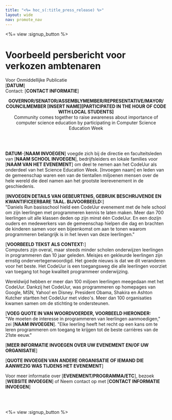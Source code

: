 ```yaml
---
title: "<%= hoc_s(:title_press_release) %>"
layout: wide
nav: promote_nav
---
```

<%= view :signup_button %>

# Voorbeeld persbericht voor verkozen ambtenaren

Voor Onmiddellijke Publicatie   
[**DATUM**]   
Contact: [**CONTACT INFORMATIE**]  
  


<strong>

<center>
  GOVERNOR/SENATOR/ASSEMBLYMEMBER/REPRESENTATIVE/MAYOR/ COUNCILMEMBER [INSERT NAME][PARTICIPATED IN THE HOUR OF CODE WITH LOCAL STUDENTS]</strong><br /> Community comes together to raise awareness about importance of computer science education by participating in Computer Science Education Week
</center>

<br /> <br /></p> 

<p>
  <strong>DATUM</strong>-[<strong>NAAM INVOEGEN</strong>] voegde zich bij de directie en faculteitsleden van [<strong>NAAM SCHOOL INVOEGEN</strong>], bedrijfsleiders en lokale families voor [<strong>NAAM VAN HET EVENEMENT</strong>] om deel te nemen aan het CodeUur als onderdeel van het Science Education Week. [Invoegen naam] en leden van de gemeenschap waren een van de tientallen miljoenen mensen over de hele wereld die deel namen aan het grootste leerevenement in de geschiedenis.
</p>

<p>
  [<strong>INVOEGEN DETAILS VAN GEBEURTENIS, GEBRUIK BESCHRIJVENDE EN KWANTIFICEERBARE TAAL. BIJVOORBEELD:</strong>] <br /> "Daniels Run basisschool hield een CodeUur evenement met de hele school om zijn leerlingen met programmeren kennis te laten maken. Meer dan 700 leerlingen uit alle klassen deden op zijn minst één CodeUur. En een dozijn ouders en medewerkers van de gemeenschap hielpen die dag en brachten de kinderen samen voor een bijeenkomst om aan te tonen waarom programmeren belangrijk is in het leven van deze leerlingen."
</p>

<p>
  [<strong>VOORBEELD TEKST ALS CONTEXT:</strong>]<br /> Computers zijn overal, maar steeds minder scholen onderwijzen leerlingen in programmeren dan 10 jaar geleden. Meisjes en gekleurde leerlingen zijn ernstig ondervertegenwoordigd. Het goede nieuws is dat we dit veranderen voor het beste. Het CodeUur is een toegangsweg die alle leerlingen voorziet van toegang tot hoge kwaliteit programmeer onderwijzing.
</p>

<p>
  Wereldwijd hebben er meer dan 100 miljoen leerlingen meegedaan met het CodeUur. Dankzij het CodeUur, was programmeren op homepages van Google, MSN, Yahoo! en Disney. President Obama, Shakira en Ashton Kutcher startten het CodeUur met video's. Meer dan 100 organisaties kwamen samen om de stichting te ondersteunen.
</p>

<p>
  [<strong>VOEG QUOTE IN VAN WOORDVOERDER, VOORBEELD HIERONDER:</strong><br /> "We moeten de interesse in programmeren van leerlingen aanmoedigen," zei [<strong>NAAM INVOEGEN</strong>]. "Elke leerling heeft het recht op een kans om te leren programmeren om toegang te krijgen tot de beste carrières van de 21ste eeuw."
</p>

<p>
  [<strong>MEER INFORMATIE INVOEGEN OVER UW EVENEMENT EN/OF UW ORGANISATIE</strong>]
</p>

<p>
  [<strong>QUOTE INVOEGEN VAN ANDERE ORGANISATIE OF IEMAND DIE AANWEZIG WAS TIJDENS HET EVENEMENT</strong>]
</p>

<p>
  Voor meer informatie over [<strong>EVENEMENT/PROGRAMMA/ETC</strong>], bezoek [<strong>WEBSITE INVOEGEN</strong>] of Neem contact op met [<strong>CONTACT INFORMATIE INVOEGEN</strong>]
</p>

<p>
  <br /> <br />
</p>

<p>
  <%= view :signup_button %>
</p>
